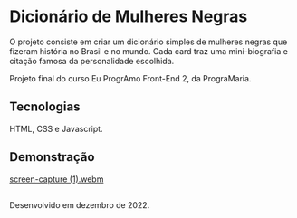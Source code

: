 # Dicionário de Mulheres Negras

O projeto consiste em criar um dicionário simples de mulheres negras que fizeram história no Brasil e no mundo. Cada card traz uma mini-biografia e citação famosa da personalidade escolhida.

Projeto final do curso Eu ProgrAmo Front-End 2, da PrograMaria.

## Tecnologias
HTML, CSS e Javascript.

## Demonstração
[screen-capture (1).webm](https://github.com/renataarruda/dicionario_de_mulheresnegras/assets/91355221/e7860b47-5fe3-4a37-a246-44a120e0d49e)


##
Desenvolvido em dezembro de 2022.

